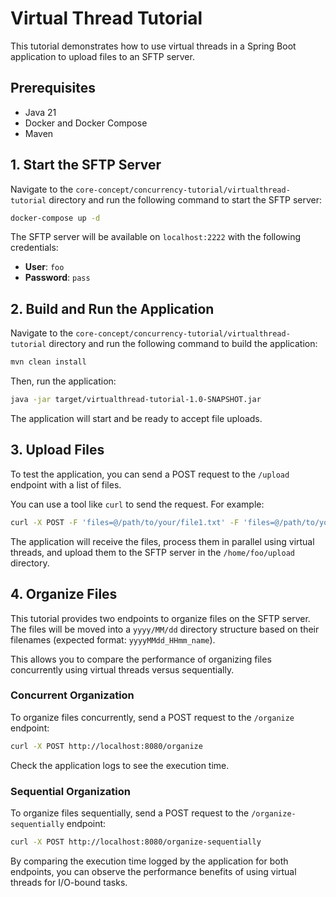 # Virtual Thread Tutorial

This tutorial demonstrates how to use virtual threads in a Spring Boot application to upload files to an SFTP server.

## Prerequisites

- Java 21
- Docker and Docker Compose
- Maven

## 1. Start the SFTP Server

Navigate to the `core-concept/concurrency-tutorial/virtualthread-tutorial` directory and run the following command to start the SFTP server:

```bash
docker-compose up -d
```

The SFTP server will be available on `localhost:2222` with the following credentials:
- **User**: `foo`
- **Password**: `pass`

## 2. Build and Run the Application

Navigate to the `core-concept/concurrency-tutorial/virtualthread-tutorial` directory and run the following command to build the application:

```bash
mvn clean install
```

Then, run the application:

```bash
java -jar target/virtualthread-tutorial-1.0-SNAPSHOT.jar
```

The application will start and be ready to accept file uploads.

## 3. Upload Files

To test the application, you can send a POST request to the `/upload` endpoint with a list of files.

You can use a tool like `curl` to send the request. For example:

```bash
curl -X POST -F 'files=@/path/to/your/file1.txt' -F 'files=@/path/to/your/file2.txt' http://localhost:8080/upload
```

The application will receive the files, process them in parallel using virtual threads, and upload them to the SFTP server in the `/home/foo/upload` directory.

## 4. Organize Files

This tutorial provides two endpoints to organize files on the SFTP server. The files will be moved into a `yyyy/MM/dd` directory structure based on their filenames (expected format: `yyyyMMdd_HHmm_name`).

This allows you to compare the performance of organizing files concurrently using virtual threads versus sequentially.

### Concurrent Organization

To organize files concurrently, send a POST request to the `/organize` endpoint:

```bash
curl -X POST http://localhost:8080/organize
```

Check the application logs to see the execution time.

### Sequential Organization

To organize files sequentially, send a POST request to the `/organize-sequentially` endpoint:

```bash
curl -X POST http://localhost:8080/organize-sequentially
```

By comparing the execution time logged by the application for both endpoints, you can observe the performance benefits of using virtual threads for I/O-bound tasks.
